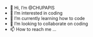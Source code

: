 - 👋 Hi, I’m @CHUPAPIS
- 👀 I’m interested in coding
- 🌱 I’m currently learning how to code
- 💞️ I’m looking to collaborate on coding
- 📫 How to reach me ...

<!---
CHUPAPIS/CHUPAPIS is a ✨ special ✨ repository because its `README.md` (this file) appears on your GitHub profile.
You can click the Preview link to take a look at your changes.
--->
